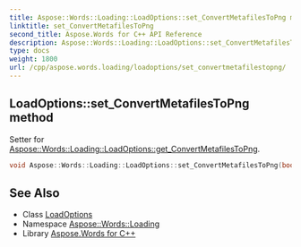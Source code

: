 ```yaml
---
title: Aspose::Words::Loading::LoadOptions::set_ConvertMetafilesToPng method
linktitle: set_ConvertMetafilesToPng
second_title: Aspose.Words for C++ API Reference
description: Aspose::Words::Loading::LoadOptions::set_ConvertMetafilesToPng method. Setter for Aspose::Words::Loading::LoadOptions::get_ConvertMetafilesToPng in C++.
type: docs
weight: 1800
url: /cpp/aspose.words.loading/loadoptions/set_convertmetafilestopng/
---
```

## LoadOptions::set_ConvertMetafilesToPng method


Setter for [Aspose::Words::Loading::LoadOptions::get_ConvertMetafilesToPng](../get_convertmetafilestopng/).

```cpp
void Aspose::Words::Loading::LoadOptions::set_ConvertMetafilesToPng(bool value)
```

## See Also

* Class [LoadOptions](../)
* Namespace [Aspose::Words::Loading](../../)
* Library [Aspose.Words for C++](../../../)
